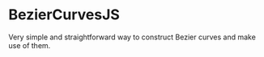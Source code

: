 # BezierCurvesJS
Very simple and straightforward way to construct Bezier curves and make use of them.
